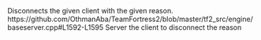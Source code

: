 <function name="DisconnectClient" parent="IServer" type="classfunc">
	<description>Disconnects the given client with the given reason.</description>
	<source>https://github.com/OthmanAba/TeamFortress2/blob/master/tf2_src/engine/baseserver.cpp#L1592-L1595</source>
	<realm>Server</realm>
	<args>
		<arg name="client" type="IClient*">the client to disconnect</arg>
		<arg name="reason" type="const char*">the reason</arg>
	</args>
</function>